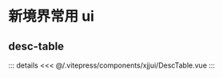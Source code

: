 # 新境界常用 ui

<script setup>
  import DescTable from '/.vitepress/components/xjjui/DescTable.vue';
</script>

## desc-table

<desc-table />

::: details
  <<< @/.vitepress/components/xjjui/DescTable.vue
:::
